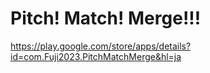 # Pitch! Match! Merge!!!
https://play.google.com/store/apps/details?id=com.Fuji2023.PitchMatchMerge&hl=ja
